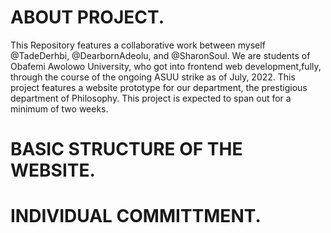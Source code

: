 # ABOUT PROJECT.
This Repository features a collaborative work between myself @TadeDerhbi, @DearbornAdeolu, and @SharonSoul. We are students of Obafemi Awolowo University, who got into frontend web development,fully, through the course of the ongoing ASUU strike as of July, 2022. This project features a website prototype for our department, the prestigious department of Philosophy. This project is expected to span out for a minimum of two weeks. 

# BASIC STRUCTURE OF THE WEBSITE.

# INDIVIDUAL COMMITTMENT.
